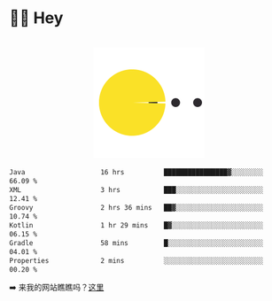 
# 👋🏻 Hey
<div align="center">
	<br>
	<img src="https://raw.githubusercontent.com/Aniket965/Aniket965/master/pacman.svg?sanitize=true" width="200" height="200">
	<br>
</div>

<!--START_SECTION:waka-->

```text
Java                   16 hrs          ████████████████▓░░░░░░░░   66.09 %
XML                    3 hrs           ███░░░░░░░░░░░░░░░░░░░░░░   12.41 %
Groovy                 2 hrs 36 mins   ██▓░░░░░░░░░░░░░░░░░░░░░░   10.74 %
Kotlin                 1 hr 29 mins    █▓░░░░░░░░░░░░░░░░░░░░░░░   06.15 %
Gradle                 58 mins         █░░░░░░░░░░░░░░░░░░░░░░░░   04.01 %
Properties             2 mins          ░░░░░░░░░░░░░░░░░░░░░░░░░   00.20 %
```

<!--END_SECTION:waka-->

 ➡️  来我的网站瞧瞧吗？[这里](https://www.shaolongfei.com)
